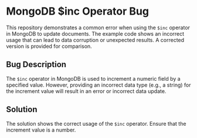# MongoDB $inc Operator Bug

This repository demonstrates a common error when using the `$inc` operator in MongoDB to update documents.  The example code shows an incorrect usage that can lead to data corruption or unexpected results.  A corrected version is provided for comparison.

## Bug Description
The `$inc` operator in MongoDB is used to increment a numeric field by a specified value.  However, providing an incorrect data type (e.g., a string) for the increment value will result in an error or incorrect data update.

## Solution
The solution shows the correct usage of the `$inc` operator. Ensure that the increment value is a number.